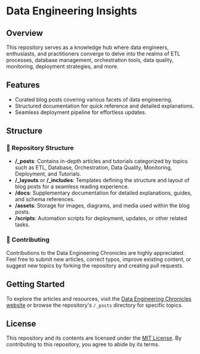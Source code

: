 
# Data Engineering Insights

## Overview
This repository serves as a knowledge hub where data engineers, enthusiasts, and practitioners converge to delve into the realms of ETL processes, database management, orchestration tools, data quality, monitoring, deployment strategies, and more.

## Features
* Curated blog posts covering various facets of data engineering.
* Structured documentation for quick reference and detailed explanations.
* Seamless deployment pipeline for effortless updates.

## Structure

### 📂 Repository Structure

- **/_posts**: Contains in-depth articles and tutorials categorized by topics such as ETL, Database, Orchestration, Data Quality, Monitoring, Deployment, and Tutorials.
- **/_layouts** or **/_includes**: Templates defining the structure and layout of blog posts for a seamless reading experience.
- **/docs**: Supplementary documentation for detailed explanations, guides, and schema references.
- **/assets**: Storage for images, diagrams, and media used within the blog posts.
- **/scripts**: Automation scripts for deployment, updates, or other related tasks.

### 📝 Contributing

Contributions to the Data Engineering Chronicles are highly appreciated. Feel free to submit new articles, correct typos, improve existing content, or suggest new topics by forking the repository and creating pull requests.

## Getting Started

To explore the articles and resources, visit the [Data Engineering Chronicles website](https://dataengineeringchronicles.com) or browse the repository's `/_posts` directory for specific topics.

## License

This repository and its contents are licensed under the [MIT License](LICENSE.md). By contributing to this repository, you agree to abide by its terms.
